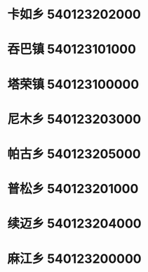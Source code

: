 # 卡如乡 540123202000
# 吞巴镇 540123101000
# 塔荣镇 540123100000
# 尼木乡 540123203000
# 帕古乡 540123205000
# 普松乡 540123201000
# 续迈乡 540123204000
# 麻江乡 540123200000
